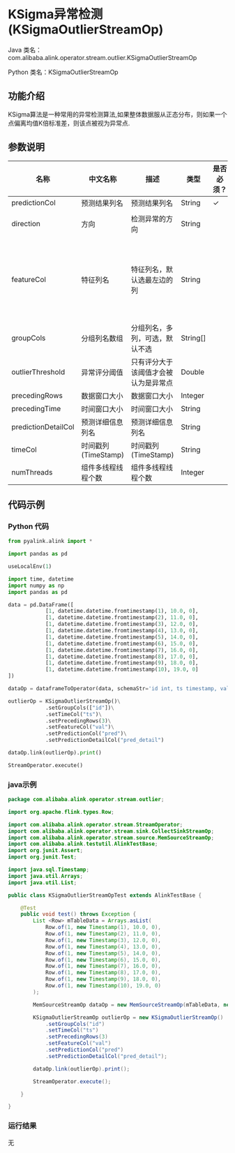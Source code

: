 # KSigma异常检测 (KSigmaOutlierStreamOp)
Java 类名：com.alibaba.alink.operator.stream.outlier.KSigmaOutlierStreamOp

Python 类名：KSigmaOutlierStreamOp


## 功能介绍
KSigma算法是一种常用的异常检测算法,如果整体数据服从正态分布，则如果一个点偏离均值K倍标准差，则该点被视为异常点.

## 参数说明

| 名称 | 中文名称 | 描述 | 类型 | 是否必须？ | 取值范围 | 默认值 |
| --- | --- | --- | --- | --- | --- | --- |
| predictionCol | 预测结果列名 | 预测结果列名 | String | ✓ |  |  |
| direction | 方向 | 检测异常的方向 | String |  | "POSITIVE", "NEGATIVE", "BOTH" | "BOTH" |
| featureCol | 特征列名 | 特征列名，默认选最左边的列 | String |  | 所选列类型为 [BIGDECIMAL, BIGINTEGER, BYTE, DOUBLE, FLOAT, INTEGER, LONG, SHORT] | null |
| groupCols | 分组列名数组 | 分组列名，多列，可选，默认不选 | String[] |  |  | null |
| outlierThreshold | 异常评分阈值 | 只有评分大于该阈值才会被认为是异常点 | Double |  |  |  |
| precedingRows | 数据窗口大小 | 数据窗口大小 | Integer |  |  | null |
| precedingTime | 时间窗口大小 | 时间窗口大小 | String |  |  | null |
| predictionDetailCol | 预测详细信息列名 | 预测详细信息列名 | String |  |  |  |
| timeCol | 时间戳列(TimeStamp) | 时间戳列(TimeStamp) | String |  |  | null |
| numThreads | 组件多线程线程个数 | 组件多线程线程个数 | Integer |  |  | 1 |


## 代码示例
### Python 代码
```python
from pyalink.alink import *

import pandas as pd

useLocalEnv(1)

import time, datetime
import numpy as np
import pandas as pd

data = pd.DataFrame([
			[1, datetime.datetime.fromtimestamp(1), 10.0, 0],
			[1, datetime.datetime.fromtimestamp(2), 11.0, 0],
			[1, datetime.datetime.fromtimestamp(3), 12.0, 0],
			[1, datetime.datetime.fromtimestamp(4), 13.0, 0],
			[1, datetime.datetime.fromtimestamp(5), 14.0, 0],
			[1, datetime.datetime.fromtimestamp(6), 15.0, 0],
			[1, datetime.datetime.fromtimestamp(7), 16.0, 0],
			[1, datetime.datetime.fromtimestamp(8), 17.0, 0],
			[1, datetime.datetime.fromtimestamp(9), 18.0, 0],
			[1, datetime.datetime.fromtimestamp(10), 19.0, 0]
])

dataOp = dataframeToOperator(data, schemaStr='id int, ts timestamp, val double, label int', op_type='stream')

outlierOp = KSigmaOutlierStreamOp()\
			.setGroupCols(["id"])\
			.setTimeCol("ts")\
			.setPrecedingRows(3)\
			.setFeatureCol("val")\
			.setPredictionCol("pred")\
			.setPredictionDetailCol("pred_detail")

dataOp.link(outlierOp).print()

StreamOperator.execute()
```

### java示例

```java
package com.alibaba.alink.operator.stream.outlier;

import org.apache.flink.types.Row;

import com.alibaba.alink.operator.stream.StreamOperator;
import com.alibaba.alink.operator.stream.sink.CollectSinkStreamOp;
import com.alibaba.alink.operator.stream.source.MemSourceStreamOp;
import com.alibaba.alink.testutil.AlinkTestBase;
import org.junit.Assert;
import org.junit.Test;

import java.sql.Timestamp;
import java.util.Arrays;
import java.util.List;

public class KSigmaOutlierStreamOpTest extends AlinkTestBase {

	@Test
	public void test() throws Exception {
		List <Row> mTableData = Arrays.asList(
			Row.of(1, new Timestamp(1), 10.0, 0),
			Row.of(1, new Timestamp(2), 11.0, 0),
			Row.of(1, new Timestamp(3), 12.0, 0),
			Row.of(1, new Timestamp(4), 13.0, 0),
			Row.of(1, new Timestamp(5), 14.0, 0),
			Row.of(1, new Timestamp(6), 15.0, 0),
			Row.of(1, new Timestamp(7), 16.0, 0),
			Row.of(1, new Timestamp(8), 17.0, 0),
			Row.of(1, new Timestamp(9), 18.0, 0),
			Row.of(1, new Timestamp(10), 19.0, 0)
		);

		MemSourceStreamOp dataOp = new MemSourceStreamOp(mTableData, new String[] {"id", "ts", "val", "label"});

		KSigmaOutlierStreamOp outlierOp = new KSigmaOutlierStreamOp()
			.setGroupCols("id")
			.setTimeCol("ts")
			.setPrecedingRows(3)
			.setFeatureCol("val")
			.setPredictionCol("pred")
			.setPredictionDetailCol("pred_detail");

		dataOp.link(outlierOp).print();

		StreamOperator.execute();

	}

}
```
### 运行结果

无

